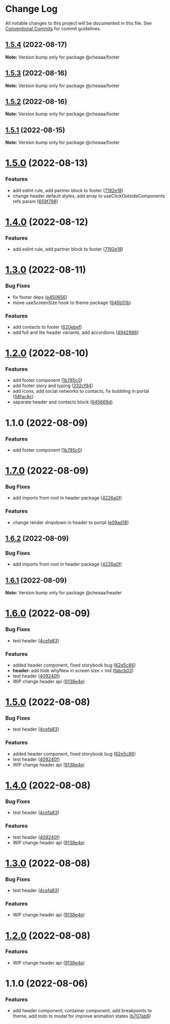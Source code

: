 # Change Log

All notable changes to this project will be documented in this file.
See [Conventional Commits](https://conventionalcommits.org) for commit guidelines.

## [1.5.4](https://github.com/SergeyBondar93/liba/compare/@cheaaa/footer@1.5.3...@cheaaa/footer@1.5.4) (2022-08-17)

**Note:** Version bump only for package @cheaaa/footer





## [1.5.3](https://github.com/SergeyBondar93/liba/compare/@cheaaa/footer@1.5.2...@cheaaa/footer@1.5.3) (2022-08-16)

**Note:** Version bump only for package @cheaaa/footer





## [1.5.2](https://github.com/SergeyBondar93/liba/compare/@cheaaa/footer@1.5.1...@cheaaa/footer@1.5.2) (2022-08-16)

**Note:** Version bump only for package @cheaaa/footer





## [1.5.1](https://github.com/SergeyBondar93/liba/compare/@cheaaa/footer@1.5.0...@cheaaa/footer@1.5.1) (2022-08-15)

**Note:** Version bump only for package @cheaaa/footer





# [1.5.0](https://github.com/SergeyBondar93/liba/compare/@cheaaa/footer@1.4.0...@cheaaa/footer@1.5.0) (2022-08-13)


### Features

* add eslint rule, add partner block to footer ([7192e18](https://github.com/SergeyBondar93/liba/commit/7192e18efc416b2144d35350bd6e64f0a053caa0))
* change header default styles, add array to useClickOutsideComponents refs param ([659f798](https://github.com/SergeyBondar93/liba/commit/659f7981107c59b17bfda8442ce209f99099cb6d))





# [1.4.0](https://github.com/SergeyBondar93/liba/compare/@cheaaa/footer@1.3.0...@cheaaa/footer@1.4.0) (2022-08-12)


### Features

* add eslint rule, add partner block to footer ([7192e18](https://github.com/SergeyBondar93/liba/commit/7192e18efc416b2144d35350bd6e64f0a053caa0))





# [1.3.0](https://github.com/SergeyBondar93/liba/compare/@cheaaa/footer@1.2.0...@cheaaa/footer@1.3.0) (2022-08-11)


### Bug Fixes

* fix footer deps ([e450656](https://github.com/SergeyBondar93/liba/commit/e45065621a28869271440a413db4e55fdd2c43ad))
* move useScreenSize hook to theme package ([946b51b](https://github.com/SergeyBondar93/liba/commit/946b51b46197dbacbb3750906298f1c4c5911d8f))


### Features

* add contacts to footer ([620ebef](https://github.com/SergeyBondar93/liba/commit/620ebeff1baa83f16a5b2dc981b50179065ae52a))
* add full and lite header variants, add accordions ([4942986](https://github.com/SergeyBondar93/liba/commit/4942986eed2c29b58c7b9f90c7613f3d82a0ce3a))





# [1.2.0](https://github.com/SergeyBondar93/liba/compare/@cheaaa/footer@1.1.0...@cheaaa/footer@1.2.0) (2022-08-10)


### Features

* add footer component ([1b785c0](https://github.com/SergeyBondar93/liba/commit/1b785c0e37cbd7a14fa3a9e08f723bf506801c35))
* add footer story and typing ([232cf94](https://github.com/SergeyBondar93/liba/commit/232cf94e647e086ac2871fdacb1255956bc2f2ac))
* add icons, add social networks to contacts, fix bubbling in portal ([58fac8c](https://github.com/SergeyBondar93/liba/commit/58fac8cc505b497620751913d19fd8d89dcdc784))
* separate header and contacts block ([645669d](https://github.com/SergeyBondar93/liba/commit/645669d6e093980f5fde80ea3839d79aaca3aa04))





# 1.1.0 (2022-08-09)


### Features

* add footer component ([1b785c0](https://github.com/SergeyBondar93/liba/commit/1b785c0e37cbd7a14fa3a9e08f723bf506801c35))





# [1.7.0](https://github.com/SergeyBondar93/liba/compare/@cheaaa/header@1.6.2...@cheaaa/header@1.7.0) (2022-08-09)


### Bug Fixes

* add imports from root in header package ([4226a0f](https://github.com/SergeyBondar93/liba/commit/4226a0f804d606a77badfdfb02d41bbdca1d3a72))


### Features

* change render  dropdown in header to portal ([e09ad18](https://github.com/SergeyBondar93/liba/commit/e09ad18047a436a1224948aefbd2b235bcc31452))





## [1.6.2](https://github.com/SergeyBondar93/liba/compare/@cheaaa/header@1.6.1...@cheaaa/header@1.6.2) (2022-08-09)


### Bug Fixes

* add imports from root in header package ([4226a0f](https://github.com/SergeyBondar93/liba/commit/4226a0f804d606a77badfdfb02d41bbdca1d3a72))





## [1.6.1](https://github.com/SergeyBondar93/liba/compare/@cheaaa/header@1.6.0...@cheaaa/header@1.6.1) (2022-08-09)

**Note:** Version bump only for package @cheaaa/header





# [1.6.0](https://github.com/SergeyBondar93/liba/compare/@cheaaa/header@1.5.0...@cheaaa/header@1.6.0) (2022-08-09)


### Bug Fixes

* test header ([4cefa83](https://github.com/SergeyBondar93/liba/commit/4cefa83144a73711abeaebcfcf65f9e6d55fc3f2))


### Features

* added header component, fixed storybook bug ([62e5c86](https://github.com/SergeyBondar93/liba/commit/62e5c8637ae3840d2d984b6e6aabd43a596a9a29))
* **header:** add hide whyNew  in screen size < md ([fabcb03](https://github.com/SergeyBondar93/liba/commit/fabcb03b7cee48ba12a611b17b03e95951f6802b))
* test header ([409240f](https://github.com/SergeyBondar93/liba/commit/409240fc53a9be037f96a71366a9686ac269b0ee))
* WIP change header api ([9138e4e](https://github.com/SergeyBondar93/liba/commit/9138e4e8f76f92adb198fd3279675a882ec0d304))





# [1.5.0](https://github.com/SergeyBondar93/liba/compare/@cheaaa/header@1.4.0...@cheaaa/header@1.5.0) (2022-08-08)


### Bug Fixes

* test header ([4cefa83](https://github.com/SergeyBondar93/liba/commit/4cefa83144a73711abeaebcfcf65f9e6d55fc3f2))


### Features

* added header component, fixed storybook bug ([62e5c86](https://github.com/SergeyBondar93/liba/commit/62e5c8637ae3840d2d984b6e6aabd43a596a9a29))
* test header ([409240f](https://github.com/SergeyBondar93/liba/commit/409240fc53a9be037f96a71366a9686ac269b0ee))
* WIP change header api ([9138e4e](https://github.com/SergeyBondar93/liba/commit/9138e4e8f76f92adb198fd3279675a882ec0d304))





# [1.4.0](https://github.com/SergeyBondar93/liba/compare/@cheaaa/header@1.3.0...@cheaaa/header@1.4.0) (2022-08-08)


### Bug Fixes

* test header ([4cefa83](https://github.com/SergeyBondar93/liba/commit/4cefa83144a73711abeaebcfcf65f9e6d55fc3f2))


### Features

* test header ([409240f](https://github.com/SergeyBondar93/liba/commit/409240fc53a9be037f96a71366a9686ac269b0ee))
* WIP change header api ([9138e4e](https://github.com/SergeyBondar93/liba/commit/9138e4e8f76f92adb198fd3279675a882ec0d304))





# [1.3.0](https://github.com/SergeyBondar93/liba/compare/@cheaaa/header@1.2.0...@cheaaa/header@1.3.0) (2022-08-08)


### Bug Fixes

* test header ([4cefa83](https://github.com/SergeyBondar93/liba/commit/4cefa83144a73711abeaebcfcf65f9e6d55fc3f2))


### Features

* WIP change header api ([9138e4e](https://github.com/SergeyBondar93/liba/commit/9138e4e8f76f92adb198fd3279675a882ec0d304))





# [1.2.0](https://github.com/SergeyBondar93/liba/compare/@cheaaa/header@1.1.0...@cheaaa/header@1.2.0) (2022-08-08)


### Features

* WIP change header api ([9138e4e](https://github.com/SergeyBondar93/liba/commit/9138e4e8f76f92adb198fd3279675a882ec0d304))





# 1.1.0 (2022-08-06)


### Features

* add header component, container component, add breakpoints to theme, add todo to modal for improve animation states ([b707ab6](https://github.com/SergeyBondar93/liba/commit/b707ab6256a71928d7b1894dcc28e616117a44cb))

